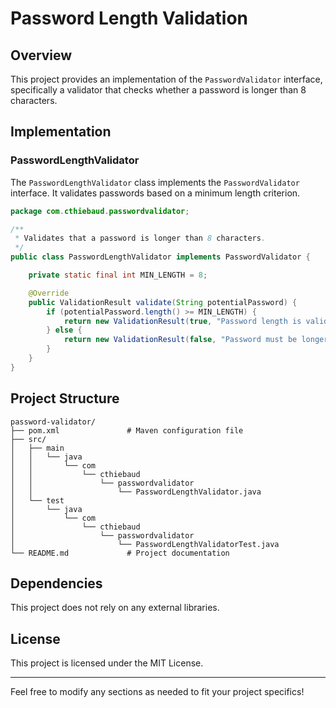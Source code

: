 # Password Length Validation

## Overview
This project provides an implementation of the `PasswordValidator` interface, specifically a validator that checks whether a password is longer than 8 characters.

## Implementation

### PasswordLengthValidator
The `PasswordLengthValidator` class implements the `PasswordValidator` interface. It validates passwords based on a minimum length criterion.

```java
package com.cthiebaud.passwordvalidator;

/**
 * Validates that a password is longer than 8 characters.
 */
public class PasswordLengthValidator implements PasswordValidator {

    private static final int MIN_LENGTH = 8;

    @Override
    public ValidationResult validate(String potentialPassword) {
        if (potentialPassword.length() >= MIN_LENGTH) {
            return new ValidationResult(true, "Password length is valid.");
        } else {
            return new ValidationResult(false, "Password must be longer than " + MIN_LENGTH + " characters.");
        }
    }
}
```

## Project Structure
```
password-validator/
├── pom.xml               # Maven configuration file
├── src/
│   ├── main
│   │   └── java
│   │       └── com
│   │           └── cthiebaud
│   │               └── passwordvalidator
│   │                   └── PasswordLengthValidator.java
│   └── test
│       └── java
│           └── com
│               └── cthiebaud
│                   └── passwordvalidator
│                       └── PasswordLengthValidatorTest.java
└── README.md             # Project documentation
```

## Dependencies
This project does not rely on any external libraries.

## License
This project is licensed under the MIT License.

---

Feel free to modify any sections as needed to fit your project specifics!